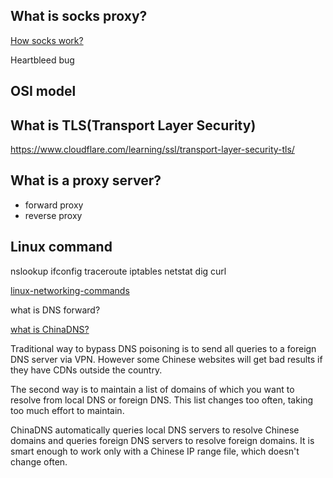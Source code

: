 ## What is socks proxy?

[How socks work?](http://www.firewall.cx/vpn/vpn-guides-articles/1191-best-socks5-proxy-guide-torrenting-free-proxy-list.html)

Heartbleed bug

## OSI model

## What is TLS(Transport Layer Security)

https://www.cloudflare.com/learning/ssl/transport-layer-security-tls/


## What is a proxy server?

- forward proxy
- reverse proxy

## Linux command

nslookup
ifconfig
traceroute
iptables
netstat
dig
curl

[linux-networking-commands](https://mindmajix.com/linux-networking-commands-best-examples)

what is DNS forward? 

[what is ChinaDNS?](https://github.com/shadowsocks/ChinaDNS)

 Traditional way to bypass DNS poisoning is to send all queries to a foreign DNS server via VPN. However some Chinese websites will get bad results if they have CDNs outside the country.

 The second way is to maintain a list of domains of which you want to resolve from local DNS or foreign DNS. This list changes too often, taking too much effort to maintain.

 ChinaDNS automatically queries local DNS servers to resolve Chinese domains and queries foreign DNS servers to resolve foreign domains. It is smart enough to work only with a Chinese IP range file, which doesn't change often.

